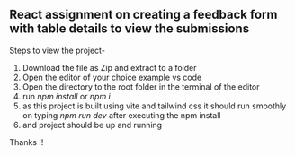 ## React assignment on creating a feedback form with table details to view the submissions

Steps to view the project-

1. Download the file as Zip and extract to a folder
2. Open the editor of your choice example vs code
3. Open the directory to the root folder in the terminal of the editor
4. run _npm install_ or _npm i_
5. as this project is built using vite and tailwind css it should run smoothly on typing _npm run dev_ after executing the npm install
6. and project should be up and running

Thanks !!
